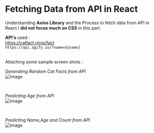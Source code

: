 # Fetching Data from API in React
 Understanding <b>Axios Library</b> and the Process to fetch data from API in React.I <b>did not focus much  on CSS</b> in this part.
 
 <b>API's </b> used : <br>
 https://catfact.ninja/fact <br>
 `https://api.agify.io/?name=${name}`
 
 <br>
Attaching some sample screen shots :

<i>Generating Random Cat Facts from API</i><br>
![image](https://user-images.githubusercontent.com/73344382/218719383-8776043b-cdac-47d0-b4ee-e3ec718f8f57.png)

<br>

<i>Predicting Age from API</i> <br>
![image](https://user-images.githubusercontent.com/73344382/218719608-6bca6572-ff36-430d-be8d-b3d3cbecf5f9.png)

<br>

<i>Predicting Name,Age and Count from API</i><br>
![image](https://user-images.githubusercontent.com/73344382/218718738-ba11c46a-15ca-4585-add9-aef4833f8c17.png)
